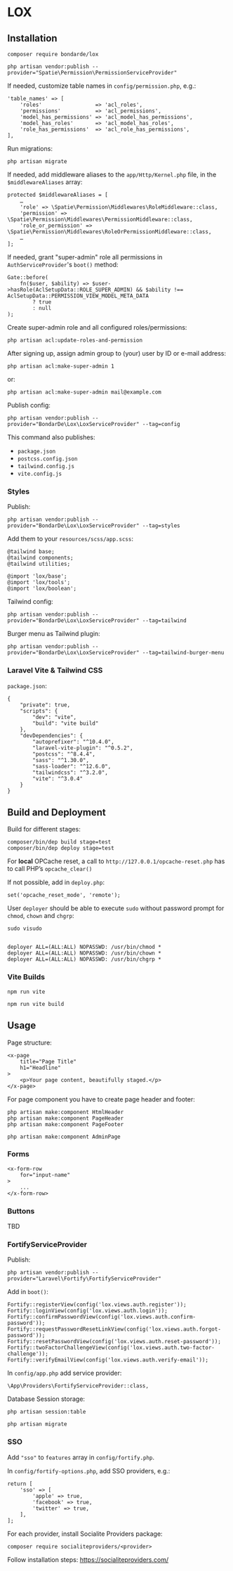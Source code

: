 # LOX


## Installation

    composer require bondarde/lox

    php artisan vendor:publish --provider="Spatie\Permission\PermissionServiceProvider"


If needed, customize table names in `config/permission.php`, e.g.:

    'table_names' => [
        'roles'                 => 'acl_roles',
        'permissions'           => 'acl_permissions',
        'model_has_permissions' => 'acl_model_has_permissions',
        'model_has_roles'       => 'acl_model_has_roles',
        'role_has_permissions'  => 'acl_role_has_permissions',
    ],


Run migrations:

    php artisan migrate


If needed, add middleware aliases to the `app/Http/Kernel.php` file, in the `$middlewareAliases` array:

    protected $middlewareAliases = [
        …
        'role' => \Spatie\Permission\Middlewares\RoleMiddleware::class,
        'permission' => \Spatie\Permission\Middlewares\PermissionMiddleware::class,
        'role_or_permission' => \Spatie\Permission\Middlewares\RoleOrPermissionMiddleware::class,
        …
    ];


If needed, grant "super-admin" role all permissions in `AuthServiceProvider`'s `boot()` method:

    Gate::before(
        fn($user, $ability) => $user->hasRole(AclSetupData::ROLE_SUPER_ADMIN) && $ability !== AclSetupData::PERMISSION_VIEW_MODEL_META_DATA
            ? true
            : null
    );


Create super-admin role and all configured roles/permissions:

    php artisan acl:update-roles-and-permission


After signing up, assign admin group to (your) user by ID or e-mail address:

    php artisan acl:make-super-admin 1

or:

    php artisan acl:make-super-admin mail@example.com


Publish config:

    php artisan vendor:publish --provider="BondarDe\Lox\LoxServiceProvider" --tag=config

This command also publishes:
- `package.json`
- `postcss.config.json`
- `tailwind.config.js`
- `vite.config.js`


### Styles

Publish:

    php artisan vendor:publish --provider="BondarDe\Lox\LoxServiceProvider" --tag=styles

Add them to your `resources/scss/app.scss`:

    @tailwind base;
    @tailwind components;
    @tailwind utilities;

    @import 'lox/base';
    @import 'lox/tools';
    @import 'lox/boolean';


Tailwind config:

    php artisan vendor:publish --provider="BondarDe\Lox\LoxServiceProvider" --tag=tailwind


Burger menu as Tailwind plugin:

    php artisan vendor:publish --provider="BondarDe\Lox\LoxServiceProvider" --tag=tailwind-burger-menu





### Laravel Vite & Tailwind CSS

`package.json`:

    {
        "private": true,
        "scripts": {
            "dev": "vite",
            "build": "vite build"
        },
        "devDependencies": {
            "autoprefixer": "^10.4.0",
            "laravel-vite-plugin": "^0.5.2",
            "postcss": "^8.4.4",
            "sass": "^1.30.0",
            "sass-loader": "^12.6.0",
            "tailwindcss": "^3.2.0",
            "vite": "^3.0.4"
        }
    }


## Build and Deployment

Build for different stages:

    composer/bin/dep build stage=test
    composer/bin/dep deploy stage=test


For **local**  OPCache reset, a call to `http://127.0.0.1/opcache-reset.php` has to call PHP’s `opcache_clear()`

If not possible, add in `deploy.php`:

    set('opcache_reset_mode', 'remote');


User `deployer` should be able to execute `sudo` without password prompt for `chmod`, `chown` and `chgrp`:

    sudo visudo


    deployer ALL=(ALL:ALL) NOPASSWD: /usr/bin/chmod *
    deployer ALL=(ALL:ALL) NOPASSWD: /usr/bin/chown *
    deployer ALL=(ALL:ALL) NOPASSWD: /usr/bin/chgrp *


### Vite Builds

    npm run vite

    npm run vite build


## Usage

Page structure:

    <x-page
        title="Page Title"
        h1="Headline"
    >
        <p>Your page content, beautifully staged.</p>
    </x-page>


For page component you have to create page header and footer:

    php artisan make:component HtmlHeader
    php artisan make:component PageHeader
    php artisan make:component PageFooter

    php artisan make:component AdminPage


### Forms

    <x-form-row
        for="input-name"
    >
        ...
    </x-form-row>


### Buttons

TBD









### FortifyServiceProvider

Publish:

    php artisan vendor:publish --provider="Laravel\Fortify\FortifyServiceProvider"


Add in `boot()`:

    Fortify::registerView(config('lox.views.auth.register'));
    Fortify::loginView(config('lox.views.auth.login'));
    Fortify::confirmPasswordView(config('lox.views.auth.confirm-password'));
    Fortify::requestPasswordResetLinkView(config('lox.views.auth.forgot-password'));
    Fortify::resetPasswordView(config('lox.views.auth.reset-password'));
    Fortify::twoFactorChallengeView(config('lox.views.auth.two-factor-challenge'));
    Fortify::verifyEmailView(config('lox.views.auth.verify-email'));


In `config/app.php` add service provider:

    \App\Providers\FortifyServiceProvider::class,


Database Session storage:

    php artisan session:table

    php artisan migrate


### SSO

Add `"sso"` to `features` array in `config/fortify.php`.

In `config/fortify-options.php`, add SSO providers, e.g.:

    return [
        'sso' => [
            'apple' => true,
            'facebook' => true,
            'twitter' => true,
        ],
    ];





For each provider, install Socialite Providers package:

    composer require socialiteproviders/<provider>

Follow installation steps:
https://socialiteproviders.com/


